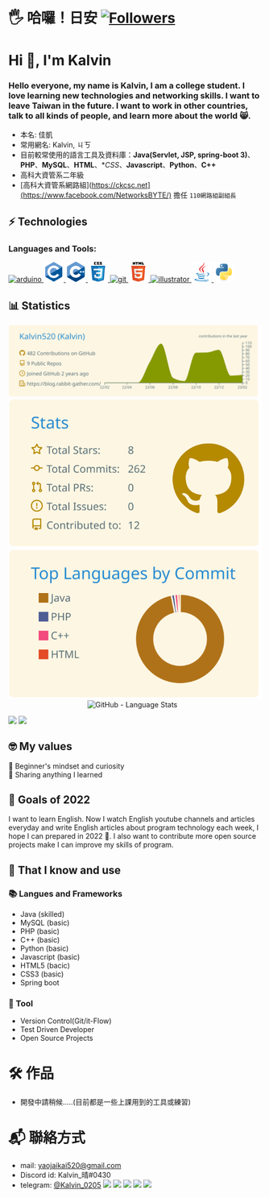 # 🖐️ 哈囉！日安  [![Followers](https://img.shields.io/github/followers/Kalvin520?style=flat-square)](https://github.com/Kalvin520)  
# Hi 👋, I'm Kalvin
### Hello everyone, my name is Kalvin, I am a college student. I love learning new technologies and networking skills. I want to leave Taiwan in the future. I want to work in other countries, talk to all kinds of people, and learn more about the world 😸.
- 本名: 佳凱
- 常用網名: Kalvin, ㄐㄎ
- 目前較常使用的語言工具及資料庫：**Java(Servlet, JSP, spring-boot 3)**、**PHP**、**MySQL**、**HTML**、**CSS*、**Javascript**、**Python**、**C++**
- 高科大資管系二年級
- [高科大資管系網路組](https://ckcsc.net](https://www.facebook.com/NetworksBYTE/) 擔任 `110網路組副組長`


## ⚡ Technologies
<p align="left">
</p>
<h3 align="left">Languages and Tools:</h3>
<p align="left"> <a href="https://www.arduino.cc/" target="_blank" rel="noreferrer"> <img src="https://cdn.worldvectorlogo.com/logos/arduino-1.svg" alt="arduino" width="40" height="40"/> </a> <a href="https://www.cprogramming.com/" target="_blank" rel="noreferrer"> <img src="https://raw.githubusercontent.com/devicons/devicon/master/icons/c/c-original.svg" alt="c" width="40" height="40"/> </a> <a href="https://www.w3schools.com/cpp/" target="_blank" rel="noreferrer"> <img src="https://raw.githubusercontent.com/devicons/devicon/master/icons/cplusplus/cplusplus-original.svg" alt="cplusplus" width="40" height="40"/> </a> <a href="https://www.w3schools.com/css/" target="_blank" rel="noreferrer"> <img src="https://raw.githubusercontent.com/devicons/devicon/master/icons/css3/css3-original-wordmark.svg" alt="css3" width="40" height="40"/> </a> <a href="https://git-scm.com/" target="_blank" rel="noreferrer"> <img src="https://www.vectorlogo.zone/logos/git-scm/git-scm-icon.svg" alt="git" width="40" height="40"/> </a> <a href="https://www.w3.org/html/" target="_blank" rel="noreferrer"> <img src="https://raw.githubusercontent.com/devicons/devicon/master/icons/html5/html5-original-wordmark.svg" alt="html5" width="40" height="40"/> </a> <a href="https://www.adobe.com/in/products/illustrator.html" target="_blank" rel="noreferrer"> <img src="https://www.vectorlogo.zone/logos/adobe_illustrator/adobe_illustrator-icon.svg" alt="illustrator" width="40" height="40"/> </a> <a href="https://www.java.com" target="_blank" rel="noreferrer"> <img src="https://raw.githubusercontent.com/devicons/devicon/master/icons/java/java-original.svg" alt="java" width="40" height="40"/> </a> <a href="https://www.python.org" target="_blank" rel="noreferrer"> <img src="https://raw.githubusercontent.com/devicons/devicon/master/icons/python/python-original.svg" alt="python" width="40" height="40"/> </a> </p>


## 📊 Statistics
<div align="center">
<img src="https://raw.githubusercontent.com/Kalvin520/Kalvin520/master/profile-summary-card-output/solarized/0-profile-details.svg" alt="">
<img src="https://raw.githubusercontent.com/Kalvin520/Kalvin520/master/profile-summary-card-output/solarized/3-stats.svg" alt="">
<img src="https://raw.githubusercontent.com/Kalvin520/Kalvin520/master/profile-summary-card-output/solarized/2-most-commit-language.svg" alt="">
<img src="https://github-readme-stats.vercel.app/api/top-langs/?username=Kalvin520&bg_color=90,DAFFEF,FCFFFD" alt="GitHub - Language Stats">
&nbsp;&nbsp;
</div>

![](https://github-profile-summary-cards.vercel.app/api/cards/repos-per-language?username=kalvin520&theme=monokai)
![](https://github-profile-summary-cards.vercel.app/api/cards/productive-time?username=kalvin520&theme=monokai)


## 🤓 My values
🍏 Beginner's mindset and curiosity<br>
🙌 Sharing anything I learned<br>

## 🔭 Goals of 2022

I want to learn English. Now I watch English youtube channels and articles everyday and write English articles about program technology each week, I hope I can prepared in 2022 💪. I also want to contribute more open source projects make I can improve my skills of program.

## 🧠 That I know and use
### 📚 Langues and Frameworks
- Java (skilled)
- MySQL (basic)
- PHP (basic)
- C++ (basic)
- Python (basic)
- Javascript (basic)
- HTML5 (bacic)
- CSS3 (basic)
- Spring boot

### 🔧 Tool
- Version Control(Git/it-Flow)
- Test Driven Developer
- Open Source Projects

# 🛠 作品
- 開發中請稍候.....(目前都是一些上課用到的工具或練習) 

# 📬 聯絡方式
- mail: [yaojaikai520@gmail.com](mailto:yaojaikai520@gmail.com)
- Discord id: Kalvin_晴#0430
- telegram: [@Kalvin_0205](https://t.me/Kalvin_0205)
[![](https://img.shields.io/badge/Gmail-D14836?style=for-the-badge&logo=gmail&logoColor=white)](mailto:yaojaikai520@gmail.com)
[![](https://img.shields.io/badge/Discord-7289DA?style=for-the-badge&logo=discord&logoColor=white)](https://discord.gg/zJfgvwC9Ny)
[![](https://img.shields.io/badge/Facebook-1877F2?style=for-the-badge&logo=facebook&logoColor=white)](https://www.facebook.com/profile.php?id=100006801872461)
[![](https://img.shields.io/badge/GitHub-100000?style=for-the-badge&logo=github&logoColor=white)](https://github.com/Kalvin520)
[![](https://img.shields.io/badge/Instagram-E4405F?style=for-the-badge&logo=instagram&logoColor=white)]()

